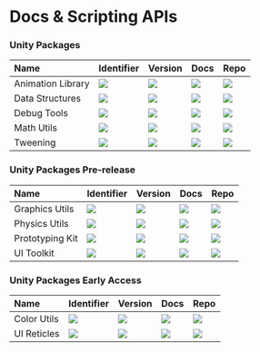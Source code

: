 # Docs & Scripting APIs

### Unity Packages

| Name | Identifier | Version | Docs | Repo |
|:-----|:-----------|:--------|:-----|:-----|
| Animation Library | ![](https://img.shields.io/badge/-com.zigurous.animation-lightgrey?color=4c4c4c)      | [![](https://img.shields.io/github/package-json/v/zigurous/unity-animation-library)](https://github.com/zigurous/unity-animation-library/releases) | [![](https://img.shields.io/badge/docs-link-blue)](https://docs.zigurous.com/com.zigurous.animation)      | [![](https://img.shields.io/badge/github-repo-blue?logo=github)](https://github.com/zigurous/unity-animation-library) |
| Data Structures   | ![](https://img.shields.io/badge/-com.zigurous.datastructures-lightgrey?color=4c4c4c) | [![](https://img.shields.io/github/package-json/v/zigurous/unity-data-structures)](https://github.com/zigurous/unity-data-structures/releases)     | [![](https://img.shields.io/badge/docs-link-blue)](https://docs.zigurous.com/com.zigurous.datastructures) | [![](https://img.shields.io/badge/github-repo-blue?logo=github)](https://github.com/zigurous/unity-data-structures)   |
| Debug Tools       | ![](https://img.shields.io/badge/-com.zigurous.debug-lightgrey?color=4c4c4c)          | [![](https://img.shields.io/github/package-json/v/zigurous/unity-debug-tools)](https://github.com/zigurous/unity-debug-tools/releases)             | [![](https://img.shields.io/badge/docs-link-blue)](https://docs.zigurous.com/com.zigurous.debug)          | [![](https://img.shields.io/badge/github-repo-blue?logo=github)](https://github.com/zigurous/unity-debug-tools)       |
| Math Utils        | ![](https://img.shields.io/badge/-com.zigurous.math-lightgrey?color=4c4c4c)           | [![](https://img.shields.io/github/package-json/v/zigurous/unity-math-utils)](https://github.com/zigurous/unity-math-utils/releases)               | [![](https://img.shields.io/badge/docs-link-blue)](https://docs.zigurous.com/com.zigurous.math)           | [![](https://img.shields.io/badge/github-repo-blue?logo=github)](https://github.com/zigurous/unity-math-utils)        |
| Tweening          | ![](https://img.shields.io/badge/-com.zigurous.tweening-lightgrey?color=4c4c4c)       | [![](https://img.shields.io/github/package-json/v/zigurous/unity-tweening-system)](https://github.com/zigurous/unity-tweening-system/releases)     | [![](https://img.shields.io/badge/docs-link-blue)](https://docs.zigurous.com/com.zigurous.tweening)       | [![](https://img.shields.io/badge/github-repo-blue?logo=github)](https://github.com/zigurous/unity-tweening-system)   |

### Unity Packages Pre-release

| Name | Identifier | Version | Docs | Repo |
|:-----|:-----------|:--------|:-----|:-----|
| Graphics Utils    | ![](https://img.shields.io/badge/-com.zigurous.graphics-lightgrey?color=4c4c4c)       | [![](https://img.shields.io/github/package-json/v/zigurous/unity-graphics-utils)](https://github.com/zigurous/unity-graphics-utils/releases)       | [![](https://img.shields.io/badge/docs-link-blue)](https://docs.zigurous.com/com.zigurous.graphics)       | [![](https://img.shields.io/badge/github-repo-blue?logo=github)](https://github.com/zigurous/unity-graphics-utils)    |
| Physics Utils     | ![](https://img.shields.io/badge/-com.zigurous.physics-lightgrey?color=4c4c4c)        | [![](https://img.shields.io/github/package-json/v/zigurous/unity-physics-utils)](https://github.com/zigurous/unity-physics-utils/releases)         | [![](https://img.shields.io/badge/docs-link-blue)](https://docs.zigurous.com/com.zigurous.physics)        | [![](https://img.shields.io/badge/github-repo-blue?logo=github)](https://github.com/zigurous/unity-physics-utils)     |
| Prototyping Kit   | ![](https://img.shields.io/badge/-com.zigurous.prototyping-lightgrey?color=4c4c4c)    | [![](https://img.shields.io/github/package-json/v/zigurous/unity-prototyping-kit)](https://github.com/zigurous/unity-prototyping-kit/releases)     | [![](https://img.shields.io/badge/docs-link-blue)](https://docs.zigurous.com/com.zigurous.prototyping)    | [![](https://img.shields.io/badge/github-repo-blue?logo=github)](https://github.com/zigurous/unity-prototyping-kit)   |
| UI Toolkit        | ![](https://img.shields.io/badge/-com.zigurous.ui-lightgrey?color=4c4c4c)             | [![](https://img.shields.io/github/package-json/v/zigurous/unity-ui-toolkit)](https://github.com/zigurous/unity-ui-toolkit/releases)               | [![](https://img.shields.io/badge/docs-link-blue)](https://docs.zigurous.com/com.zigurous.ui)             | [![](https://img.shields.io/badge/github-repo-blue?logo=github)](https://github.com/zigurous/unity-ui-toolkit)        |


### Unity Packages Early Access

| Name | Identifier | Version | Docs | Repo |
|:-----|:-----------|:--------|:-----|:-----|
| Color Utils       | ![](https://img.shields.io/badge/-com.zigurous.color-lightgrey?color=4c4c4c)          | [![](https://img.shields.io/badge/version-early%20access-yellow)](https://github.com/zigurous/unity-color-utils/releases)                          | [![](https://img.shields.io/badge/docs-link-blue)](https://docs.zigurous.com/com.zigurous.color)          | [![](https://img.shields.io/badge/github-repo-blue?logo=github)](https://github.com/zigurous/unity-color-utils)       |
| UI Reticles       | ![](https://img.shields.io/badge/-com.zigurous.ui.reticles-lightgrey?color=4c4c4c)    | [![](https://img.shields.io/badge/version-early%20access-yellow)](https://github.com/zigurous/unity-ui-reticles/releases)                          | [![](https://img.shields.io/badge/docs-link-blue)](https://docs.zigurous.com/com.zigurous.ui.reticles)    | [![](https://img.shields.io/badge/github-repo-blue?logo=github)](https://github.com/zigurous/unity-ui-reticles)       |
